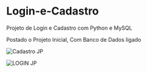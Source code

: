 # Login-e-Cadastro
 Projeto de Login e Cadastro com Python e MySQL

 Postado o Projeto Inicial, Com Banco de Dados ligado 
 
![Cadastro JP](https://user-images.githubusercontent.com/71307203/173707536-8cedcc47-9afa-4648-9a5c-26dd4d3f04fa.png)

![LOGIN JP](https://user-images.githubusercontent.com/71307203/173707553-892af154-85c1-4b6e-895d-e393916ddd33.png)
